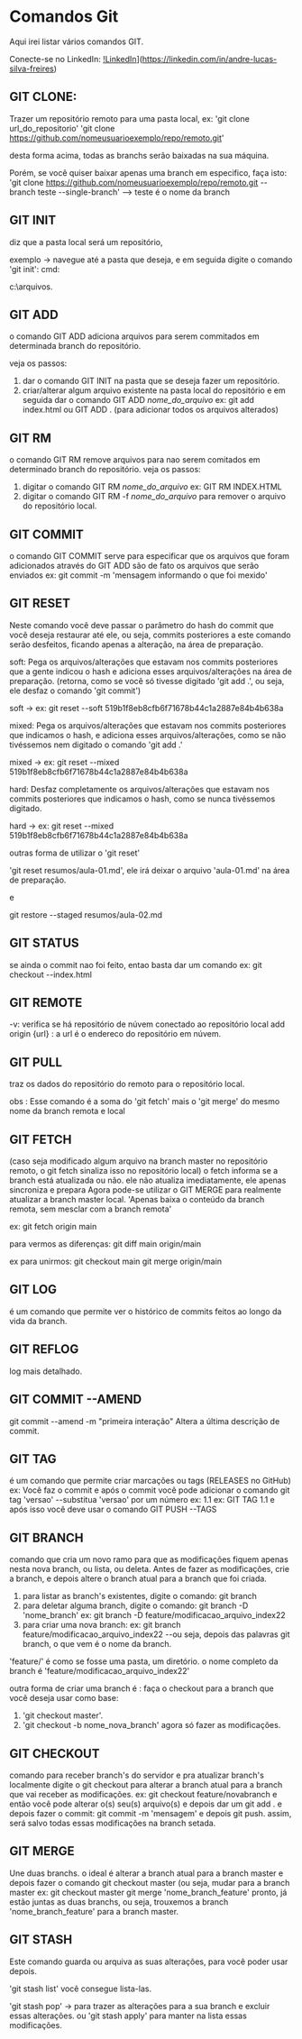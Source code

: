 
# Comandos Git

Aqui irei listar vários comandos GIT.

Conecte-se no LinkedIn:
[!LinkedIn](https://img.shields.io/badge/LinkedIn-000?style=for-the-badge&logoColor=0E76A8)](https://linkedin.com/in/andre-lucas-silva-freires)



## GIT CLONE:
Trazer um repositório remoto para uma pasta local,
ex:
'git clone url_do_repositorio'
'git clone https://github.com/nomeusuarioexemplo/repo/remoto.git'

desta forma acima, todas as branchs serão baixadas na sua máquina.

Porém, se você quiser baixar apenas uma branch em especifico, faça isto:
'git clone https://github.com/nomeusuarioexemplo/repo/remoto.git --branch teste --single-branch'  --> teste é o nome da branch











## GIT INIT
diz que a pasta local será um repositório,

exemplo -> navegue até a pasta que deseja, e em seguida digite o comando 'git init':
cmd:

c:\arquivos.
















## GIT ADD
o comando GIT ADD adiciona arquivos para serem commitados em determinada branch do repositório.

veja os passos:
1. dar o comando GIT INIT na pasta que se deseja fazer um repositório.
2. criar/alterar algum arquivo existente na pasta local do repositório e em seguida dar o comando GIT ADD *nome_do_arquivo*
ex: git add index.html
ou 
GIT ADD . (para adicionar todos os arquivos alterados)

## GIT RM
o comando GIT RM remove arquivos para nao serem comitados em determinado branch do repositório.
veja os passos:
1. digitar o comando GIT RM *nome_do_arquivo* ex: GIT RM INDEX.HTML
2. digitar o comando GIT RM -f *nome_do_arquivo* para remover o arquivo do repositório local.















## GIT COMMIT
o comando GIT COMMIT serve para especificar que os arquivos que foram adicionados através do GIT ADD são de fato os arquivos que serão enviados
ex: git commit -m 'mensagem informando o que foi mexido'














## GIT RESET

Neste comando você deve passar o parâmetro do hash do commit que você deseja restaurar até ele, ou seja, commits posteriores a este comando serão desfeitos, 
ficando apenas a alteração, na área de preparação.

soft:
Pega os arquivos/alterações que estavam nos commits posteriores que a gente indicou o hash e adiciona esses arquivos/alterações na área de preparação.
(retorna, como se você só tivesse digitado 'git add .', ou seja, ele desfaz o comando 'git commit')

soft -> ex:
git reset --soft 519b1f8eb8cfb6f71678b44c1a2887e84b4b638a


mixed:
Pega os arquivos/alterações que estavam nos commits posteriores que indicamos o hash, e adiciona esses arquivos/alterações, como se não tivéssemos nem 
digitado o comando 'git add .'

mixed -> ex:
git reset --mixed 519b1f8eb8cfb6f71678b44c1a2887e84b4b638a


hard:
Desfaz completamente os arquivos/alterações que estavam nos commits posteriores que indicamos o hash, como se nunca tivéssemos digitado.

hard -> ex:
git reset --mixed 519b1f8eb8cfb6f71678b44c1a2887e84b4b638a

outras forma de utilizar o 'git reset'

'git reset resumos/aula-01.md', ele irá deixar o arquivo 'aula-01.md' na área de preparação.

e 

git restore --staged resumos/aula-02.md













## GIT STATUS
se ainda o commit nao foi feito, entao basta dar um comando ex: git checkout --index.html














## GIT REMOTE 
-v: verifica se há repositório de núvem conectado ao repositório local
add origin {url} : a url é o endereco do repositório em núvem.















## GIT PULL
traz os dados do repositório do  remoto para o repositório local.

obs : Esse comando é a soma do 'git fetch' mais o 'git merge' do mesmo nome da branch remota e local















## GIT FETCH 
(caso seja modificado algum arquivo na branch master no repositório remoto, o git fetch sinaliza isso no repositório local)
o fetch informa se a branch está atualizada ou não. ele não atualiza imediatamente, ele apenas sincroniza e prepara
Agora pode-se utilizar o GIT MERGE para realmente atualizar a branch master local.
'Apenas baixa o conteúdo da branch remota, sem mesclar com a branch remota'

ex:
git fetch origin main

para vermos as diferenças:
git diff main origin/main

ex para unirmos:
git checkout main
git merge origin/main














## GIT LOG 
é um comando que permite ver o histórico de commits feitos ao longo da vida da branch.














## GIT REFLOG
log mais detalhado.














## GIT COMMIT --AMEND
git commit --amend -m "primeira interação"
Altera a última descrição de commit.














## GIT TAG
é um comando que permite criar marcações ou tags (RELEASES no GitHub)
ex: Você faz o commit e após o commit você pode adicionar o comando git tag 'versao' --substitua 'versao' por um número ex: 1.1
ex: GIT TAG 1.1 
e após isso você deve usar o comando GIT PUSH --TAGS














## GIT BRANCH
comando que cria um novo ramo para que as modificações fiquem apenas nesta nova branch, ou lista, ou deleta.
Antes de fazer as modificações, crie a branch, e depois altere o branch atual para a branch que foi criada.
1. para listar as branch's existentes, digite o comando: git branch
2. para deletar alguma branch, digite o comando: git branch -D 'nome_branch' ex: git branch -D feature/modificacao_arquivo_index22
3. para criar uma nova branch:
ex: git branch feature/modificacao_arquivo_index22  --ou seja, depois das palavras git branch, o que vem é o nome da branch.

'feature/' é como se fosse uma pasta, um diretório.
o nome completo da branch é 'feature/modificacao_arquivo_index22'

outra forma de criar uma branch é :
faça o checkout para a branch que você deseja usar como base:
1. 'git checkout master'.
2. 'git checkout -b nome_nova_branch'
agora só fazer as modificações.














## GIT CHECKOUT 
comando para receber branch's do servidor e pra atualizar branch's localmente 
digite o git checkout para alterar a branch atual para a branch que vai receber as modificações.
ex: git checkout feature/novabranch
e então você pode alterar o(s) seu(s) arquivo(s) 
e depois dar um git add .
e depois fazer o commit: git commit -m 'mensagem'
e depois git push.
assim, será salvo todas essas modificações na branch setada.














## GIT MERGE
Une duas branchs.
o ideal é alterar a branch atual para a branch master e depois fazer o comando git checkout master (ou seja, mudar para a branch master
ex: 
git checkout master
git merge 'nome_branch_feature'
pronto, já estão juntas as duas branchs, ou seja, trouxemos a branch 'nome_branch_feature' para a branch master.













## GIT STASH
Este comando guarda ou arquiva as suas alterações, para você poder usar depois.

'git stash list' você consegue lista-las.


'git stash pop' -> para trazer as alterações para a sua branch e excluir essas alterações.
ou
'git stash apply' para manter na lista essas modificações.

